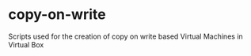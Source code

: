 # copy-on-write
Scripts used for the creation of copy on write based Virtual Machines in Virtual Box
